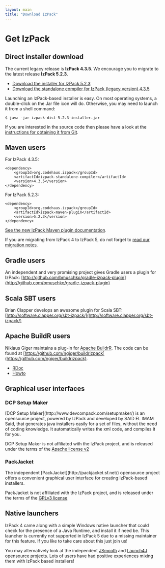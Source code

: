 ```yaml
---
layout: main
title: "Download IzPack"
---
```


<div class="page-header">
  <h1>Get IzPack</h1>
</div>

## Direct installer download

The current legacy release is **IzPack 4.3.5**.
We encourage you to migrate to the latest release **IzPack 5.2.3**.

* [Download the installer for IzPack 5.2.3](https://oss.sonatype.org/content/repositories/releases/org/codehaus/izpack/izpack-dist/5.2.3/izpack-dist-5.2.3.jar)
* [Download the standalone compiler for IzPack (legacy version) 4.3.5](https://oss.sonatype.org/content/repositories/releases/org/codehaus/izpack/izpack-standalone-compiler/4.3.5/)

Launching an IzPack-based installer is easy. On most operating systems, a double-click on the Jar file icon will do. Otherwise, you may need to launch it from a shell command:

    $ java -jar izpack-dist-5.2.3-installer.jar

If you are interested in the source code then please have a look at the [instructions for obtaining it from Git](/developers/).

## Maven users

For IzPack 4.3.5:

    <dependency>
        <groupId>org.codehaus.izpack</groupId>
        <artifactId>izpack-standalone-compiler</artifactId>
        <version>4.3.5</version>
    </dependency>

For IzPack 5.2.3:

    <dependency>
        <groupId>org.codehaus.izpack</groupId>
        <artifactId>izpack-maven-plugin</artifactId>
        <version>5.2.3</version>
    </dependency>

[See the new IzPack Maven plugin documentation](https://izpack.atlassian.net/wiki/display/IZPACK/IzPack+Maven+Plugin+Reference).

If you are migrating from IzPack 4 to IzPack 5, do not forget to [read our migration notes](https://izpack.atlassian.net/wiki/display/IZPACK/Upgrading+Existing+Installers+from+IzPack+4.x+to+5.0).

## Gradle users

An independent and very promising project gives Gradle users a plugin for IzPack: [http://github.com/bmuschko/gradle-izpack-plugin](http://github.com/bmuschko/gradle-izpack-plugin)

## Scala SBT users

Brian Clapper develops an awesome plugin for Scala SBT: [http://software.clapper.org/sbt-izpack/](http://software.clapper.org/sbt-izpack/)

## Apache BuildR users

Niklaus Giger maintains a plug-in for [Apache BuildrR](http://buildr.apache.org/). The code can be found at [https://github.com/ngiger/buildrizpack](https://github.com/ngiger/buildrizpack).

* [RDoc](http://ngiger.dyndns.org/jenkins/job/buildrizpack/lastSuccessfulBuild/artifact/rdoc/README_rdoc.html)
* [Howto](https://cwiki.apache.org/confluence/display/BUILDR/How+to+build+an+IzPack+installer)

## Graphical user interfaces

<h3>DCP Setup Maker</h3>
[DCP Setup Maker](http://www.devcompack.com/setupmaker/) is an opensource project, powered by IzPack and developed by SAID EL IMAM Said,
that generates java installers easily for a set of files, without the need of coding knowledge.
It automatically writes the xml code, and compiles it for you.

DCP Setup Maker is not affiliated with the IzPack project, and is released under the terms of the [Apache license v2](http://www.apache.org/licenses/LICENSE-2.0.html)

<h3>PackJacket</h3>
The independent [PackJacket](http://packjacket.sf.net/) opensource project offers a convenient graphical user interface for creating IzPack-based installers.

PackJacket is not affiliated with the IzPack project, and is released under the terms of the [GPLv3 license](http://www.gnu.org/licenses/gpl.html)

## Native launchers

IzPack 4 came along with a simple Windows native launcher that could check for the presence of a Java Runtime, and install it if need be. This launcher is currently not supported in IzPack 5 due to a missing maintainer for this feature.
If you like to take care about this just join us!

You may alternatively look at the independent [JSmooth](http://jsmooth.sourceforge.net/) and [Launch4J](http://launch4j.sourceforge.net/) opensource projects. Lots of users have had positive experiences mixing them with IzPack based installers!
